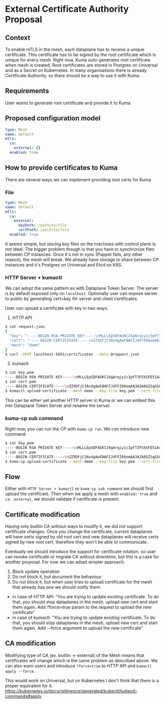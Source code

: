 # External Certificate Authority Proposal

## Context

To enable mTLS in the mesh, each dataplane has to receive a unique certificate. This certificate has to be signed by the root certificate which is unique for every mesh.
Right now, Kuma auto-generates root certificate when mesh is created. Root certificates are stored in Postgres on Universal and as a Secret on Kubernetes.
In many organisations there is already Certificate Authority, so there should be a way to use it with Kuma.

## Requirements

User wants to generate root certificate and provide it to Kuma.

## Proposed configuration model

```yaml
type: Mesh
name: default
mtls:
  ca:
    external: {}
  enabled: true
```

## How to provide certificates to Kuma

There are several ways we can implement providing root certs for Kuma

### File

```yaml
type: Mesh
name: default
mtls:
  ca:
    external:
      keyPath: /path/to/file
      certPath: /path/to/file
  enabled: true
```

It seems simple, but storing key files on the machines with control plane is not ideal.
The bigger problem though is that you have to synchronize files between CP instances. Once it's not in sync (Puppet fails, any other reason), the mesh will break.
We already have storage to share between CP instances and it's Postgres on Universal and Etcd on K8S.
  
### HTTP Server + kumactl

We can adopt the same pattern as with Dataplane Token Server.
The server is by default exposed only on `localhost`. Optionally user can expose server to public by generating cert+key for server and client certificates.

User can upload a certificate with key in two ways.

1) HTTP API
```bash
$ cat request.json
{
  "key": "-----BEGIN RSA PRIVATE KEY-----\nMLLLEpSDFAGKC24gArqiy1c3pFT3FSk5FE51A4ALAadeR...",
  "cert": "-----BEGIN CERTIFICATE-----\nZZXDFjC3An4gAwFBAFIJ4FFZ66emAA3AZA0GZSqGSGHt...",
  "mesh": "demo"
}
$ curl -XPUT localhost:5691/certificates --data @request.json
```

2) kumactl
```bash
$ cat key.pem
-----BEGIN RSA PRIVATE KEY-----\nMLLLEpSDFAGKC24gArqiy1c3pFT3FSk5FE51A4ALAadeR...
$ cat cert.pem
-----BEGIN CERTIFICATE-----\nZZXDFjC3An4gAwFBAFIJ4FFZ66emAA3AZA0GZSqGSGHt...
$ kumactl upload-certificate --mesh demo --key-file key.pem --cert-file cert.pem
```

This can be either yet another HTTP server in Kuma or we can embed this into Dataplane Token Server and rename the server.

### kuma-cp sub command

Right now, you can run the CP with `kuma-cp run`.
We can introduce new command:

```bash
$ cat key.pem
-----BEGIN RSA PRIVATE KEY-----\nMLLLEpSDFAGKC24gArqiy1c3pFT3FSk5FE51A4ALAadeR...
$ cat cert.pem
-----BEGIN CERTIFICATE-----\nZZXDFjC3An4gAwFBAFIJ4FFZ66emAA3AZA0GZSqGSGHt...
$ kuma-cp upload-certificate --mesh demo --key-file key.pem --cert-file cert.pem
```

## Flow

Either with `HTTP Server + kumactl` or `kuma-cp sub command` we should first upload the certificate.
Then when we apply a mesh with `enabled: true` and `ca: external`, we should validate if certificate is present.

## Certificate modification

Having only builtin CA without ways to modify it, we did not support certificate changes.
Once you change the certificate, current dataplanes will have certs signed by old root cert and new dataplanes will receive certs signed by new root cert, therefore they won't be able to communicate.

Eventually we should introduce the support for certificate rotation, so user can revoke certificate or migrate CA without downtime, but this is a case for another proposal.
For now we can adopt simpler approach:

1. Block update operation
2. Do not block it, but document the behaviour
3. Do not block it, but when user tries to upload certificate for the mesh that already has one we should notify them:
  * in case of HTTP API: "You are trying to update existing certificate. To do that, you should stop dataplanes in the mesh, upload new cert and start them again. Add ?force=true param to the request to upload the new certificate"
  * in case of kumactl: "You are trying to update existing certificate. To do that, you should stop dataplanes in the mesh, upload new cert and start them again. Add --force argument to upload the new certificate"
  
## CA modification

Modifying type of CA (ex. builtin -> external) of the Mesh means that certificates will change which is the same problem as described above.
We can also warn users and introduce `?force=true` to HTTP API and `kumactl apply --force`.

This would work on Universal, but on Kubernetes I don't think that there is a proper equivalent for it.
https://kubernetes.io/docs/reference/generated/kubectl/kubectl-commands#apply